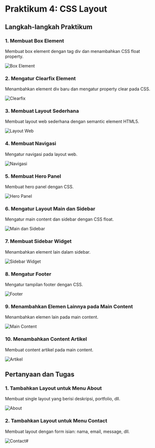 # Praktikum 4: CSS Layout

## Langkah-langkah Praktikum

### 1. Membuat Box Element

Membuat box element dengan tag div dan menambahkan CSS float property.

![Box Element](screenshots/box-element.png)

### 2. Mengatur Clearfix Element

Menambahkan element div baru dan mengatur property clear pada CSS.

![Clearfix](screenshots/clearfix.png)

### 3. Membuat Layout Sederhana

Membuat layout web sederhana dengan semantic element HTML5.

![Layout Web](screenshots/layout-web.png)

### 4. Membuat Navigasi

Mengatur navigasi pada layout web.

![Navigasi](screenshots/navigasi.png)

### 5. Membuat Hero Panel

Membuat hero panel dengan CSS.

![Hero Panel](screenshots/hero-panel.png)

### 6. Mengatur Layout Main dan Sidebar

Mengatur main content dan sidebar dengan CSS float.

![Main dan Sidebar](screenshots/main-sidebar.png)

### 7. Membuat Sidebar Widget

Menambahkan element lain dalam sidebar.

![Sidebar Widget](screenshots/sidebar-widget.png)

### 8. Mengatur Footer

Mengatur tampilan footer dengan CSS.

![Footer](screenshots/footer.png)

### 9. Menambahkan Elemen Lainnya pada Main Content

Menambahkan elemen lain pada main content.

![Main Content](screenshots/main-content.png)

### 10. Menambahkan Content Artikel

Membuat content artikel pada main content.

![Artikel](screenshots/artikel.png)

## Pertanyaan dan Tugas

### 1. Tambahkan Layout untuk Menu About

Membuat single layout yang berisi deskripsi, portfolio, dll.

![About](screenshots/about.png)

### 2. Tambahkan Layout untuk Menu Contact

Membuat layout dengan form isian: nama, email, message, dll.

![Contact](screenshots/contact.png)#
#
